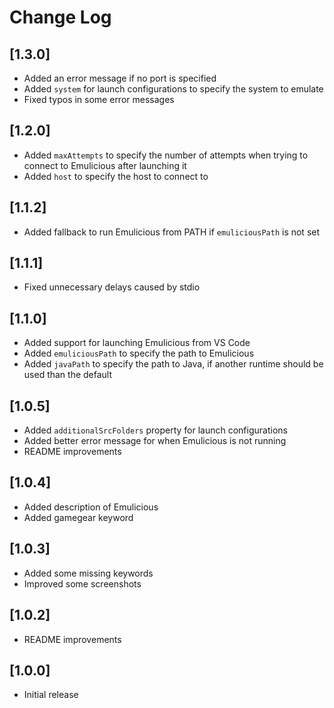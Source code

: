# Change Log

## [1.3.0]
- Added an error message if no port is specified
- Added `system` for launch configurations to specify the system to emulate
- Fixed typos in some error messages

## [1.2.0]

- Added `maxAttempts` to specify the number of attempts when trying to connect to Emulicious after launching it
- Added `host` to specify the host to connect to

## [1.1.2]

- Added fallback to run Emulicious from PATH if `emuliciousPath` is not set

## [1.1.1]

- Fixed unnecessary delays caused by stdio

## [1.1.0]

- Added support for launching Emulicious from VS Code
- Added `emuliciousPath` to specify the path to Emulicious
- Added `javaPath` to specify the path to Java, if another runtime should be used than the default

## [1.0.5]

- Added `additionalSrcFolders` property for launch configurations
- Added better error message for when Emulicious is not running
- README improvements

## [1.0.4]

- Added description of Emulicious
- Added gamegear keyword

## [1.0.3]

- Added some missing keywords
- Improved some screenshots

## [1.0.2]

- README improvements

## [1.0.0]

- Initial release